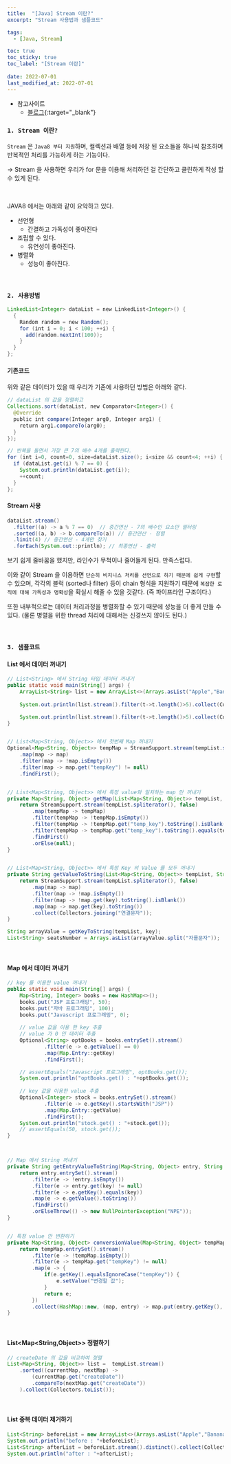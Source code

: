 ```yaml
---
title:  "[Java] Stream 이란?"
excerpt: "Stream 사용법과 샘플코드"

tags:
  - [Java, Stream]

toc: true
toc_sticky: true
toc_label: "[Stream 이란]"
 
date: 2022-07-01
last_modified_at: 2022-07-01
---
```


- 참고사이트
  - [블로그](https://doohyun.tistory.com/21){:target="_blank"}


### ``1. Stream 이란?``

`Stream` 은 `Java8 부터 지원`하며, 컬렉션과 배열 등에 저장 된 요소들을 하나씩 참조하며 반복적인 처리를 가능하게 하는 기능이다.

-> Stream 을 사용하면 우리가 for 문을 이용해 처리하던 걸 간단하고 클린하게 작성 할 수 있게 된다.

<br>

JAVA8 에서는 아래와 같이 요악하고 있다.

- 선언형
  - 간결하고 가독성이 좋아진다
- 조립할 수 있다.
  - 유연성이 좋아진다.
- 병렬화
  - 성능이 좋아진다.

<br>


### ``2. 사용방법``


```java
LinkedList<Integer> dataList = new LinkedList<Integer>() {    
  {
    Random random = new Random();
    for (int i = 0; i < 100; ++i) {
      add(random.nextInt(100));
    }
  }
};
```


#### 기존코드
위와 같은 데이터가 있을 때 우리가 기존에 사용하던 방법은 아래와 같다.


```java
// dataList 의 값을 정렬하고
Collections.sort(dataList, new Comparator<Integer>() {
  @Override    
  public int compare(Integer arg0, Integer arg1) {
    return arg1.compareTo(arg0);    
  }
}); 

// 반복을 돌면서 가장 큰 7의 배수 4개를 출력한다.
for (int i=0, count=0, size=dataList.size(); i<size && count<4; ++i) {
  if (dataList.get(i) % 7 == 0) {
    System.out.println(dataList.get(i));        
    ++count;
  }
};
```


#### Stream 사용


```java
dataList.stream()
  .filter((a) -> a % 7 == 0)  // 중간연산 - 7의 배수인 요소만 필터링 
  .sorted((a, b) -> b.compareTo(a)) // 중간연산 - 정렬
  .limit(4) // 중간연산 - 4개만 찾기
  .forEach(System.out::println); // 최종연산 - 출력
```

보기 쉽게 줄바꿈을 했지만, 라인수가 무척이나 줄어들게 된다. 만족스럽다.

이와 같이 Stream 을 이용하면 `단순히 비지니스 처리를 선언으로 하기 때문에 쉽게 구현`할 수 있으며, 각각의 블럭 (sorted나 filter) 등이 chain 형식을 지원하기 때문에 `복잡한 로직에 대해 가독성과 명확성`을 확실시 해줄 수 있을 것같다. (즉 파이프라인 구조이다.)

또한 내부적으로는 데이터 처리과정을 병렬화할 수 있기 때문에 성능을 더 좋게 만들 수 있다. (물론 병렬을 위한 thread 처리에 대해서는 신경쓰지 않아도 된다.)


<br>

### ``3. 샘플코드``

#### List 에서 데이터 꺼내기

```java
// List<String> 에서 String 타입 데이터 꺼내기
public static void main(String[] args) {
	ArrayList<String> list = new ArrayList<>(Arrays.asList("Apple","Banana","Melon","Grape","Strawberry"));
	
	System.out.println(list.stream().filter(t->t.length()>5).collect(Collectors.joining(" "))); //Banana Strawberry

	System.out.println(list.stream().filter(t->t.length()>5).collect(Collectors.toList())); //[Banana, Strawberry]
}


// List<Map<String, Object>> 에서 첫번째 Map 꺼내기
Optional<Map<String, Object>> tempMap = StreamSupport.stream(tempList.spliterator(), false)
	.map(map -> map)
	.filter(map -> !map.isEmpty())
	.filter(map -> map.get("tempKey") != null)
	.findFirst();


// List<Map<String, Object>> 에서 특정 value와 일치하는 map 만 꺼내기
private Map<String, Object> getMap(List<Map<String, Object>> tempList, String tempValue) {
	return StreamSupport.stream(tempList.spliterator(), false)
		.map(tempMap -> tempMap)
		.filter(tempMap -> !tempMap.isEmpty())
		.filter(tempMap -> !tempMap.get("temp_key").toString().isBlank())
		.filter(tempMap -> tempMap.get("temp_key").toString().equals(tempValue))
		.findFirst()
		.orElse(null);
}	


// List<Map<String, Object>> 에서 특정 Key 의 Value 를 모두 꺼내기
private String getValueToString(List<Map<String, Object>> tempList, String key) {
	return StreamSupport.stream(tempList.spliterator(), false)
		.map(map -> map)
		.filter(map -> !map.isEmpty())
		.filter(map -> !map.get(key).toString().isBlank())
		.map(map -> map.get(key).toString())
		.collect(Collectors.joining("연결문자"));
}

String arrayValue = getKeyToString(tempList, key);
List<String> seatsNumber = Arrays.asList(arrayValue.split("자를문자"));
```
<br>



#### Map 에서 데이터 꺼내기

```java
// key 를 이용한 value 꺼내기
public static void main(String[] args) {
	Map<String, Integer> books = new HashMap<>();
	books.put("JSP 프로그래밍", 50);
	books.put("자바 프로그래밍", 100);
	books.put("Javascript 프로그래밍", 0);
	
	// value 값을 이용 한 key 추출
	// value 가 0 인 데이터 추출
	Optional<String> optBooks = books.entrySet().stream()
			.filter(e -> e.getValue() == 0)
			.map(Map.Entry::getKey)
			.findFirst();

	// assertEquals("Javascript 프로그래밍", optBooks.get());
	System.out.println("optBooks.get() : "+optBooks.get());
	
	// key 값을 이용한 value 추출
	Optional<Integer> stock = books.entrySet().stream()
			.filter(e -> e.getKey().startsWith("JSP"))
			.map(Map.Entry::getValue)
			.findFirst();
	System.out.println("stock.get() : "+stock.get());
	// assertEquals(50, stock.get());
}



// Map 에서 String 꺼내기
private String getEntryValueToString(Map<String, Object> entry, String key) {
	return entry.entrySet().stream()
		.filter(e -> !entry.isEmpty())
		.filter(e -> entry.get(key) != null)
		.filter(e -> e.getKey().equals(key))
		.map(e -> e.getValue().toString())
		.findFirst()
		.orElseThrow(() -> new NullPointerException("NPE"));
}


// 특정 value 만 변환하기
private Map<String, Object> conversionValue(Map<String, Object> tempMap) {
	return tempMap.entrySet().stream()
		.filter(e -> !tempMap.isEmpty())
		.filter(e -> tempMap.get("tempKey") != null)
		.map(e -> {
			if(e.getKey().equalsIgnoreCase("tempKey")) { 
				e.setValue("변경할 값");
			}
			return e;
		})
		.collect(HashMap::new, (map, entry) -> map.put(entry.getKey(), entry.getValue()), HashMap::putAll);
}
```
<br>


#### List<Map<String,Object>> 정렬하기

```java
// createDate 의 값을 비교하여 정렬 
List<Map<String, Object>> list =  tempList.stream()
	.sorted((currentMap, nextMap) -> 
		(currentMap.get("createDate"))
		.compareTo(nextMap.get("createDate"))
	).collect(Collectors.toList());
```
<br>

#### List 중복 데이터 제거하기

```java
List<String> beforeList = new ArrayList<>(Arrays.asList("Apple","Banana","Melon","Grape", "Apple", "Strawberry"));
System.out.println("before : "+beforeList);
List<String> afterList = beforeList.stream().distinct().collect(Collectors.toList());
System.out.println("after : "+afterList);
```
<br>


